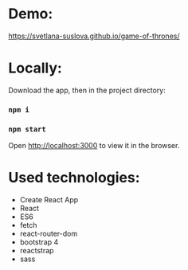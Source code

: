 # Demo:
https://svetlana-suslova.github.io/game-of-thrones/

# Locally:
Download the app, then in the project directory:

### `npm i`

### `npm start`

Open [http://localhost:3000](http://localhost:3000) to view it in the browser.

# Used technologies:
<ul>
  <li>Create React App</li>
  <li>React</li>
  <li>ES6</li>
  <li>fetch</li>
  <li>react-router-dom</li>
  <li>bootstrap 4</li>
  <li>reactstrap</li>
  <li>sass</li>
</ul>
